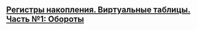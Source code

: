 ## [Регистры накопления. Виртуальные таблицы. Часть №1: Обороты](https://infostart.ru/public/1062572/)